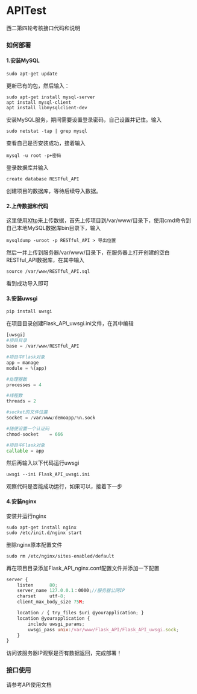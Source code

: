 # APITest
西二第四轮考核接口代码和说明

### 如何部署

#### 1.安装MySQL

```
sudo apt-get update
```

更新已有的包，然后输入：

```
sudo apt-get install mysql-server
apt install mysql-client
apt install libmysqlclient-dev
```

安装MySQL服务，期间需要设置登录密码，自己设置并记住。输入

```
sudo netstat -tap | grep mysql
```

查看自己是否安装成功，接着输入

```
mysql -u root -p+密码
```

登录数据库并输入

```
create database RESTful_API
```

创建项目的数据库，等待后续导入数据。

#### 2.上传数据和代码

这里使用[Xftp](<https://www.netsarang.com/zh/xftp/>)来上传数据，首先上传项目到/var/www/目录下，使用cmd命令到自己本地MySQL数据库bin目录下，输入

```
mysqldump -uroot -p RESTful_API > 导出位置
```

然后一并上传到服务器/var/www/目录下，在服务器上打开创建的空白RESTful_API数据库，在其中输入

```
source /var/www/RESTful_API.sql
```

看到成功导入即可

#### 3.安装uwsgi

```
pip install uwsgi
```

在项目目录创建Flask_API_uwsgi.ini文件，在其中编辑

```python
[uwsgi]
#项目目录
base = /var/www/RESTful_API

#项目中Flask对象
app = manage
module = %(app)

#处理器数
processes = 4

#线程数
threads = 2

#socket的文件位置
socket = /var/www/demoapp/%n.sock

#随便设置一个认证码
chmod-socket    = 666

#项目中Flask对象
callable = app

```

然后再输入以下代码运行uwsgi

```
uwsgi --ini Flask_API_uwsgi.ini
```

观察代码是否能成功运行，如果可以，接着下一步

#### 4.安装nginx

安装并运行nginx

```
sudo apt-get install nginx
sudo /etc/init.d/nginx start
```

删除nginx原本配置文件

```
sudo rm /etc/nginx/sites-enabled/default
```

再在项目目录添加Flask_API_nginx.conf配置文件并添加一下配置

```javascript
server {
    listen      80;
    server_name 127.0.0.1：0000;//服务器公网IP
    charset     utf-8;
    client_max_body_size 75M;

    location / { try_files $uri @yourapplication; }
    location @yourapplication {
        include uwsgi_params;
        uwsgi_pass unix:/var/www/Flask_API/Flask_API_uwsgi.sock;
    }
}
```

访问该服务器IP观察是否有数据返回，完成部署！

### 接口使用

请参考API使用文档